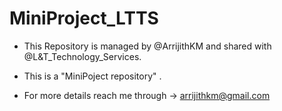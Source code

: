 # MiniProject_LTTS

* This Repository is managed by @ArrijithKM and shared with @L&T_Technology_Services.
* This is a "MiniPoject repository" .

* For more details reach me through -> arrijithkm@gmail.com
